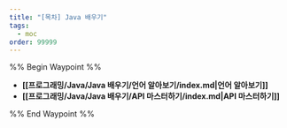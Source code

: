 ```yaml
---
title: "[목차] Java 배우기"
tags:
  - moc
order: 99999
---
```

%% Begin Waypoint %%
- **[[프로그래밍/Java/Java 배우기/언어 알아보기/index.md|언어 알아보기]]**
- **[[프로그래밍/Java/Java 배우기/API 마스터하기/index.md|API 마스터하기]]**

%% End Waypoint %%